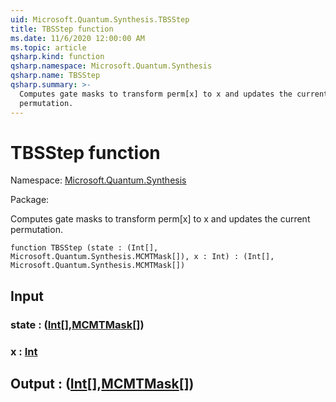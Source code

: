 ```yaml
---
uid: Microsoft.Quantum.Synthesis.TBSStep
title: TBSStep function
ms.date: 11/6/2020 12:00:00 AM
ms.topic: article
qsharp.kind: function
qsharp.namespace: Microsoft.Quantum.Synthesis
qsharp.name: TBSStep
qsharp.summary: >-
  Computes gate masks to transform perm[x] to x and updates the current
  permutation.
---
```


# TBSStep function

Namespace: [Microsoft.Quantum.Synthesis](xref:Microsoft.Quantum.Synthesis)

Package: [](https://nuget.org/packages/)


Computes gate masks to transform perm[x] to x and updates the currentpermutation.

```qsharp
function TBSStep (state : (Int[], Microsoft.Quantum.Synthesis.MCMTMask[]), x : Int) : (Int[], Microsoft.Quantum.Synthesis.MCMTMask[])
```


## Input

### state : ([Int](xref:microsoft.quantum.lang-ref.int)[],[MCMTMask](xref:Microsoft.Quantum.Synthesis.MCMTMask)[])




### x : [Int](xref:microsoft.quantum.lang-ref.int)





## Output : ([Int](xref:microsoft.quantum.lang-ref.int)[],[MCMTMask](xref:Microsoft.Quantum.Synthesis.MCMTMask)[])

